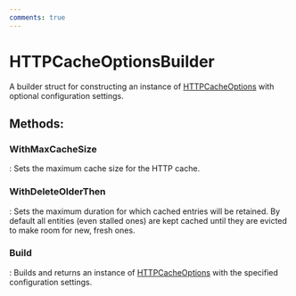 ```yaml
---
comments: true
---
```

# HTTPCacheOptionsBuilder

A builder struct for constructing an instance of [HTTPCacheOptions](../Caching/HTTPCacheOptions.md) with optional configuration settings. 


## **Methods**:

### **WithMaxCacheSize**
: Sets the maximum cache size for the HTTP cache. 

### **WithDeleteOlderThen**
: Sets the maximum duration for which cached entries will be retained. By default all entities (even stalled ones) are kept cached until they are evicted to make room for new, fresh ones. 

### **Build**
: Builds and returns an instance of [HTTPCacheOptions](../Caching/HTTPCacheOptions.md) with the specified configuration settings. 